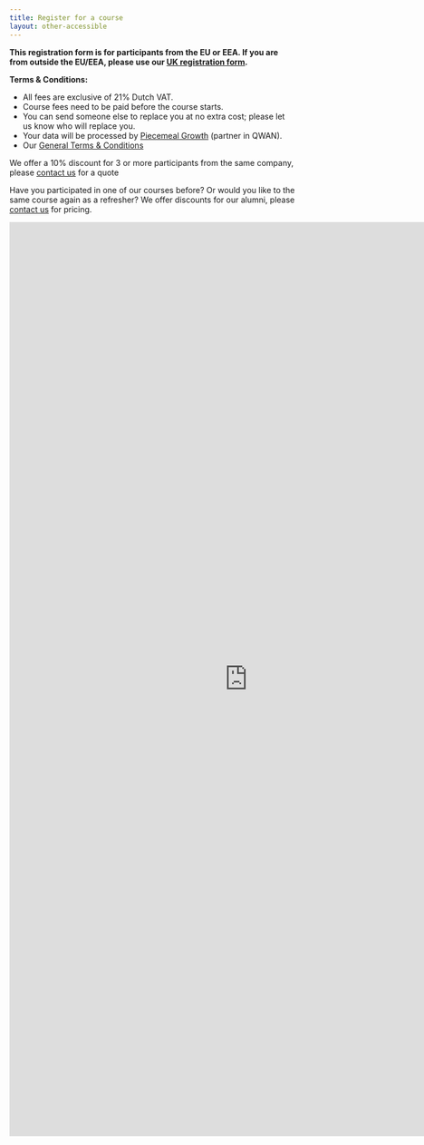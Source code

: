 ```yaml
---
title: Register for a course
layout: other-accessible
---
```



**This registration form is for participants from the EU or EEA. If you are from outside the EU/EEA, please use our [UK registration form](/training/register-uk).**

**Terms & Conditions:**

- All fees are exclusive of 21% Dutch VAT.
- Course fees need to be paid before the course starts.
- You can send someone else to replace you at no extra cost; please let us know who will replace you.
- Your data will be processed by [Piecemeal Growth](https://www.piecemealgrowth.nl) (partner in QWAN).
- Our [General Terms & Conditions](/attachments/tc-courses-piecemealgrowth-april-2021.pdf)

We offer a 10% discount for 3 or more participants from the same company, please
[contact us](https://www.qwan.eu/contact) for a quote

Have you participated in one of our courses before? Or would you like to  the
same course again as a refresher? We offer discounts for our alumni, please
[contact us](https://www.qwan.eu/contact) for pricing.

<iframe src="https://docs.google.com/forms/d/e/1FAIpQLSf_wNb1iiflOhOPWbELnxgYcU8htWABDqUlsksMcgzY-GRkHg/viewform?embedded=true" width="840" height="1612" frameborder="0" marginheight="0" marginwidth="0">Loading…</iframe>
